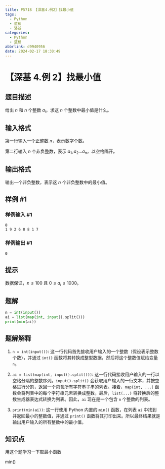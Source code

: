 ```yaml
---
title: P5718 【深基4.例2】找最小值
tags:
  - Python
  - 蓝桥
  - 洛谷
categories:
  - Python
  - 蓝桥
abbrlink: d9940956
date: 2024-02-17 18:30:49
---
```


# 【深基 4.例 2】找最小值

## 题目描述

给出 $n$ 和 $n$ 个整数 $a_i$，求这 $n$ 个整数中最小值是什么。

## 输入格式

第一行输入一个正整数 $n$，表示数字个数。

第二行输入 $n$ 个非负整数，表示 $a_1,a_2 \dots a_n$，以空格隔开。

## 输出格式

输出一个非负整数，表示这 $n$ 个非负整数中的最小值。

## 样例 #1

### 样例输入 #1

```
8
1 9 2 6 0 8 1 7
```

### 样例输出 #1

```
0
```

## 提示

数据保证，$n\le100$ 且 $0\le a_i \le 1000$。

## 题解

```py
n = int(input())
ai = list(map(int, input().split()))
print(min(ai))

```

## 题解解释

1. `n = int(input())`: 这一行代码首先接收用户输入的一个整数（假设表示整数个数），并通过 `int()` 函数将其转换成整型数据，然后将这个整数值赋给变量 `n`。

2. `ai = list(map(int, input().split()))`: 这一行代码接收用户输入的一行以空格分隔的整数序列。`input().split()` 会获取用户输入的一行文本，并按空格进行分割，返回一个包含所有字符串子串的列表。接着，`map(int, ...)` 函数会将列表中的每个字符串元素转换成整数。最后，`list(...)` 将转换后的整数生成器表达式转换为列表。因此，`ai` 现在是一个包含 `n` 个整数的列表。

3. `print(min(ai))`: 这一行使用 Python 内置的 `min()` 函数，在列表 `ai` 中找到并返回最小的整数值，并通过 `print()` 函数将其打印出来。所以最终结果就是输出用户输入的所有整数中的最小值。

## 知识点

用这个题学习一下取最小函数

min()
